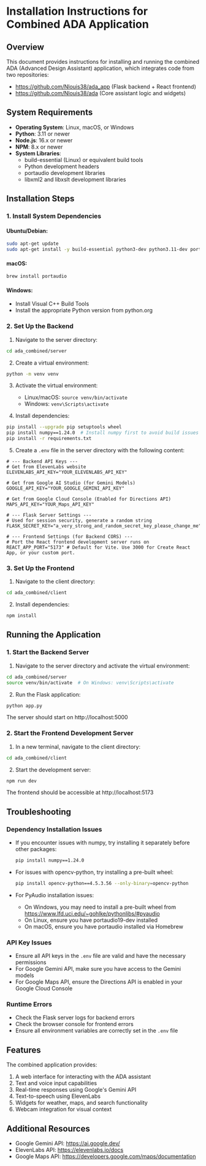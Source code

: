 # Installation Instructions for Combined ADA Application

## Overview

This document provides instructions for installing and running the combined ADA (Advanced Design Assistant) application, which integrates code from two repositories:
- https://github.com/Nlouis38/ada_app (Flask backend + React frontend)
- https://github.com/Nlouis38/ada (Core assistant logic and widgets)

## System Requirements

- **Operating System**: Linux, macOS, or Windows
- **Python**: 3.11 or newer
- **Node.js**: 16.x or newer
- **NPM**: 8.x or newer
- **System Libraries**: 
  - build-essential (Linux) or equivalent build tools
  - Python development headers
  - portaudio development libraries
  - libxml2 and libxslt development libraries

## Installation Steps

### 1. Install System Dependencies

#### Ubuntu/Debian:
```bash
sudo apt-get update
sudo apt-get install -y build-essential python3-dev python3.11-dev portaudio19-dev libxml2-dev libxslt-dev
```

#### macOS:
```bash
brew install portaudio
```

#### Windows:
- Install Visual C++ Build Tools
- Install the appropriate Python version from python.org

### 2. Set Up the Backend

1. Navigate to the server directory:
```bash
cd ada_combined/server
```

2. Create a virtual environment:
```bash
python -m venv venv
```

3. Activate the virtual environment:
   - Linux/macOS: `source venv/bin/activate`
   - Windows: `venv\Scripts\activate`

4. Install dependencies:
```bash
pip install --upgrade pip setuptools wheel
pip install numpy==1.24.0  # Install numpy first to avoid build issues
pip install -r requirements.txt
```

5. Create a `.env` file in the server directory with the following content:
```
# --- Backend API Keys ---
# Get from ElevenLabs website
ELEVENLABS_API_KEY="YOUR_ELEVENLABS_API_KEY"

# Get from Google AI Studio (for Gemini Models)
GOOGLE_API_KEY="YOUR_GOOGLE_GEMINI_API_KEY"

# Get from Google Cloud Console (Enabled for Directions API)
MAPS_API_KEY="YOUR_Maps_API_KEY"

# --- Flask Server Settings ---
# Used for session security, generate a random string
FLASK_SECRET_KEY="a_very_strong_and_random_secret_key_please_change_me"

# --- Frontend Settings (for Backend CORS) ---
# Port the React frontend development server runs on
REACT_APP_PORT="5173" # Default for Vite. Use 3000 for Create React App, or your custom port.
```

### 3. Set Up the Frontend

1. Navigate to the client directory:
```bash
cd ada_combined/client
```

2. Install dependencies:
```bash
npm install
```

## Running the Application

### 1. Start the Backend Server

1. Navigate to the server directory and activate the virtual environment:
```bash
cd ada_combined/server
source venv/bin/activate  # On Windows: venv\Scripts\activate
```

2. Run the Flask application:
```bash
python app.py
```

The server should start on http://localhost:5000

### 2. Start the Frontend Development Server

1. In a new terminal, navigate to the client directory:
```bash
cd ada_combined/client
```

2. Start the development server:
```bash
npm run dev
```

The frontend should be accessible at http://localhost:5173

## Troubleshooting

### Dependency Installation Issues

- If you encounter issues with numpy, try installing it separately before other packages:
  ```bash
  pip install numpy==1.24.0
  ```

- For issues with opencv-python, try installing a pre-built wheel:
  ```bash
  pip install opencv-python==4.5.3.56 --only-binary=opencv-python
  ```

- For PyAudio installation issues:
  - On Windows, you may need to install a pre-built wheel from https://www.lfd.uci.edu/~gohlke/pythonlibs/#pyaudio
  - On Linux, ensure you have portaudio19-dev installed
  - On macOS, ensure you have portaudio installed via Homebrew

### API Key Issues

- Ensure all API keys in the `.env` file are valid and have the necessary permissions
- For Google Gemini API, make sure you have access to the Gemini models
- For Google Maps API, ensure the Directions API is enabled in your Google Cloud Console

### Runtime Errors

- Check the Flask server logs for backend errors
- Check the browser console for frontend errors
- Ensure all environment variables are correctly set in the `.env` file

## Features

The combined application provides:

1. A web interface for interacting with the ADA assistant
2. Text and voice input capabilities
3. Real-time responses using Google's Gemini API
4. Text-to-speech using ElevenLabs
5. Widgets for weather, maps, and search functionality
6. Webcam integration for visual context

## Additional Resources

- Google Gemini API: https://ai.google.dev/
- ElevenLabs API: https://elevenlabs.io/docs
- Google Maps API: https://developers.google.com/maps/documentation
